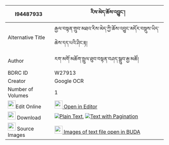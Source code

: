 |I94487933|རིས་མེད་ཆོས་འབྱུང་། 
| --- | --- 
|Alternative Title |རྒྱལ་བསྟན་གྲུབ་མཐའ་རིས་མེད་ཀྱི་ཆོས་འབྱུང་མདོར་བསྡུས་ཡིད་ཆེས་དད་པའི་ཤིང་རྟ།
|Author| རག་མགོ་མཆོག་སྤྲུལ་ཐུབ་བསྟན་བཤད་སྒྲུབ་རྒྱ་མཚོ།
|BDRC ID | W27913
|Creator | Google OCR
|Number of Volumes| 1
|<img width="25" src="https://img.icons8.com/color/25/000000/edit-property.png">Edit Online| [<img width="25" src="https://avatars.githubusercontent.com/u/45091458?s=200&v=4"> Open in Editor](http://editor.openpecha.org/I94487933)
|<img width="25" src="https://img.icons8.com/fluent/48/000000/download-2.png"/>  Download | [![](https://img.icons8.com/color/20/000000/txt.png)Plain Text](https://github.com/Openpecha/I94487933/releases/download/v1/ri_me_chojung_plain_I94487933.zip), [![](https://img.icons8.com/color/20/000000/txt.png)Text with Pagination](https://github.com/Openpecha/I94487933/releases/download/v1/ri_me_chojung_pages_I94487933.zip)
|<img width="25" src="https://img.icons8.com/plasticine/100/000000/pictures-folder.png"/>  Source Images | [<img width="25" src="https://library.bdrc.io/icons/BUDA-small.svg"> Images of text file open in BUDA](https://library.bdrc.io/show/bdr:W27913)